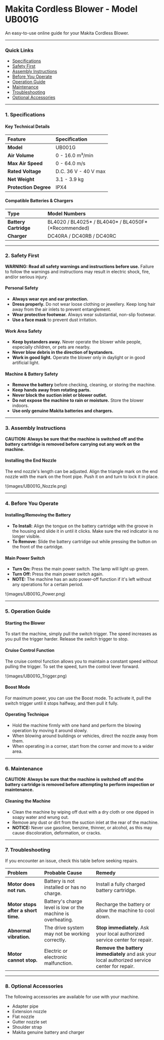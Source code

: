 # Makita Cordless Blower - Model UB001G

An easy-to-use online guide for your Makita Cordless Blower.

---

### Quick Links
* [Specifications](#1-specifications)
* [Safety First](#2-safety-first)
* [Assembly Instructions](#3-assembly-instructions)
* [Before You Operate](#4-before-you-operate)
* [Operation Guide](#5-operation-guide)
* [Maintenance](#6-maintenance)
* [Troubleshooting](#7-troubleshooting)
* [Optional Accessories](#8-optional-accessories)

---

### 1. Specifications

#### Key Technical Details
| Feature | Specification |
| :--- | :--- |
| **Model** | UB001G |
| **Air Volume** | 0 - 16.0 m³/min |
| **Max Air Speed** | 0 - 64.0 m/s |
| **Rated Voltage** | D.C. 36 V - 40 V max |
| **Net Weight** | 3.1 - 3.9 kg |
| **Protection Degree** | IPX4 |

#### Compatible Batteries & Chargers
| Type | Model Numbers |
| :--- | :--- |
| **Battery Cartridge** | BL4020 / BL4025* / BL4040* / BL4050F* (*Recommended) |
| **Charger** | DC40RA / DC40RB / DC40RC |

---

### 2. Safety First

**WARNING: Read all safety warnings and instructions before use.** Failure to follow the warnings and instructions may result in electric shock, fire, and/or serious injury.

#### Personal Safety
* **Always wear eye and ear protection.**
* **Dress properly.** Do not wear loose clothing or jewellery. Keep long hair away from the air inlets to prevent entanglement.
* **Wear protective footwear.** Always wear substantial, non-slip footwear.
* **Use a face mask** to prevent dust irritation.

#### Work Area Safety
* **Keep bystanders away.** Never operate the blower while people, especially children, or pets are nearby.
* **Never blow debris in the direction of bystanders.**
* **Work in good light.** Operate the blower only in daylight or in good artificial light.

#### Machine & Battery Safety
* **Remove the battery** before checking, cleaning, or storing the machine.
* **Keep hands away from rotating parts.**
* **Never block the suction inlet or blower outlet.**
* **Do not expose the machine to rain or moisture.** Store the blower indoors.
* **Use only genuine Makita batteries and chargers.**

---

### 3. Assembly Instructions

**CAUTION: Always be sure that the machine is switched off and the battery cartridge is removed before carrying out any work on the machine.**

#### Installing the End Nozzle
The end nozzle's length can be adjusted. Align the triangle mark on the end nozzle with the mark on the front pipe. Push it on and turn to lock it in place.

!(images/UB001G_Nozzle.png)

---

### 4. Before You Operate

#### Installing/Removing the Battery
* **To Install:** Align the tongue on the battery cartridge with the groove in the housing and slide it in until it clicks. Make sure the red indicator is no longer visible.
* **To Remove:** Slide the battery cartridge out while pressing the button on the front of the cartridge.

#### Main Power Switch
* **Turn On:** Press the main power switch. The lamp will light up green.
* **Turn Off:** Press the main power switch again.
* **NOTE:** The machine has an auto power-off function if it's left without any operations for a certain period.

!(images/UB001G_Power.png)

---

### 5. Operation Guide

#### Starting the Blower
To start the machine, simply pull the switch trigger. The speed increases as you pull the trigger harder. Release the switch trigger to stop.

#### Cruise Control Function
The cruise control function allows you to maintain a constant speed without pulling the trigger. To set the speed, turn the control lever forward.

!(images/UB001G_Trigger.png)

#### Boost Mode
For maximum power, you can use the Boost mode. To activate it, pull the switch trigger until it stops halfway, and then pull it fully.

#### Operating Technique
* Hold the machine firmly with one hand and perform the blowing operation by moving it around slowly.
* When blowing around buildings or vehicles, direct the nozzle away from them.
* When operating in a corner, start from the corner and move to a wider area.

---

### 6. Maintenance

**CAUTION: Always be sure that the machine is switched off and the battery cartridge is removed before attempting to perform inspection or maintenance.**

#### Cleaning the Machine
* Clean the machine by wiping off dust with a dry cloth or one dipped in soapy water and wrung out.
* Remove any dust or dirt from the suction inlet at the rear of the machine.
* **NOTICE:** Never use gasoline, benzine, thinner, or alcohol, as this may cause discoloration, deformation, or cracks.

---

### 7. Troubleshooting

If you encounter an issue, check this table before seeking repairs.

| Problem | Probable Cause | Remedy |
| :--- | :--- | :--- |
| **Motor does not run.** | Battery is not installed or has no charge. | Install a fully charged battery cartridge. |
| **Motor stops after a short time.** | Battery's charge level is low or the machine is overheating. | Recharge the battery or allow the machine to cool down. |
| **Abnormal vibration.** | The drive system may not be working correctly. | **Stop immediately.** Ask your local authorized service center for repair. |
| **Motor cannot stop.** | Electric or electronic malfunction. | **Remove the battery immediately** and ask your local authorized service center for repair. |

---

### 8. Optional Accessories

The following accessories are available for use with your machine.
* Adapter pipe
* Extension nozzle
* Flat nozzle
* Gutter nozzle set
* Shoulder strap
* Makita genuine battery and charger
